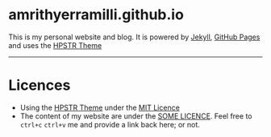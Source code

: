 # amrithyerramilli.github.io

This is my personal website and blog.
It is powered by [Jekyll](http://jekyllrb.com/), [GitHub Pages](https://pages.github.com/) and uses the [HPSTR Theme](https://mademistakes.com/work/hpstr-jekyll-theme/)

---

# Licences

* Using the [HPSTR Theme](https://mademistakes.com/work/hpstr-jekyll-theme/) under the [MIT Licence](/LICENSE)
* The content of my website are under the [SOME LICENCE](/). Feel free to <code>ctrl+c</code> <code>ctrl+v</code> me and provide a link back here; or not.
